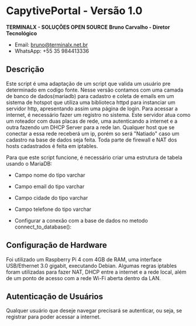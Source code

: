 # CapytivePortal - Versão 1.0
**TERMINALX - SOLUÇÕES OPEN SOURCE**
**Bruno Carvalho - Diretor Tecnológico**
- Email: bruno@terminalx.net.br
- WhatsApp: +55 35 984413336

## Descrição
Este script é uma adaptação de um script que valida um usuário pre determinado em codigo fonte.
Nesse versão contamos com uma camada de banco de dados(mariadb) para cadastro e coleta de emails em um sistema de hotspot que utiliza uma biblioteca httpd para instanciar um servidor http, apresentando assim uma página de login.
Para acessar a internet, é necessário fazer um registro no sistema.
Este servidor atua como um roteador com duas placas de rede, uma autenticando a internet e a outra fazendo um DHCP Server para a rede lan.
Qualquer host que se conectar a essa rede receberá um ip, porém so será "Natiado" caso um cadastro na base de dados seja feita.
Toda parte de firewall e NAT dos hosts cadastrados é feita em iptables.

Para que este script funcione, é necessário criar uma estrutura de tabela usando o MariaDB:
- Campo nome do tipo varchar
- Campo email do tipo varchar
- Campo cidade do tipo varchar
- Campo telefone do tipo varchar

- Configurar a conexão com a base de dados no metodo connect_to_database():

## Configuração de Hardware
Foi utilizado um Raspberry Pi 4 com 4GB de RAM, uma interface USB/Ethernet 3.0 gigabit, executando Debian. Algumas regras iptables foram utilizadas para fazer NAT, DHCP entre a internet e a rede local, além de um ponto de acesso com a rede Wi-Fi aberta dentro da LAN.

## Autenticação de Usuários
Qualquer usuário que deseje navegar precisará se autenticar, ou seja, se registrar para poder acessar a internet.

